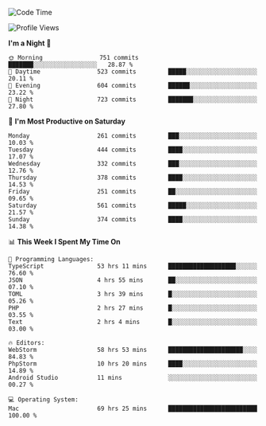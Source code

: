 <!--START_SECTION:waka-->
![Code Time](http://img.shields.io/badge/Code%20Time-1%2C747%20hrs%2030%20mins-blue)

![Profile Views](http://img.shields.io/badge/Profile%20Views-0-blue)

**I'm a Night 🦉** 

```text
🌞 Morning                751 commits         ███████░░░░░░░░░░░░░░░░░░   28.87 % 
🌆 Daytime                523 commits         █████░░░░░░░░░░░░░░░░░░░░   20.11 % 
🌃 Evening                604 commits         ██████░░░░░░░░░░░░░░░░░░░   23.22 % 
🌙 Night                  723 commits         ███████░░░░░░░░░░░░░░░░░░   27.80 % 
```
📅 **I'm Most Productive on Saturday** 

```text
Monday                   261 commits         ███░░░░░░░░░░░░░░░░░░░░░░   10.03 % 
Tuesday                  444 commits         ████░░░░░░░░░░░░░░░░░░░░░   17.07 % 
Wednesday                332 commits         ███░░░░░░░░░░░░░░░░░░░░░░   12.76 % 
Thursday                 378 commits         ████░░░░░░░░░░░░░░░░░░░░░   14.53 % 
Friday                   251 commits         ██░░░░░░░░░░░░░░░░░░░░░░░   09.65 % 
Saturday                 561 commits         █████░░░░░░░░░░░░░░░░░░░░   21.57 % 
Sunday                   374 commits         ████░░░░░░░░░░░░░░░░░░░░░   14.38 % 
```


📊 **This Week I Spent My Time On** 

```text
💬 Programming Languages: 
TypeScript               53 hrs 11 mins      ███████████████████░░░░░░   76.60 % 
JSON                     4 hrs 55 mins       ██░░░░░░░░░░░░░░░░░░░░░░░   07.10 % 
TOML                     3 hrs 39 mins       █░░░░░░░░░░░░░░░░░░░░░░░░   05.26 % 
PHP                      2 hrs 27 mins       █░░░░░░░░░░░░░░░░░░░░░░░░   03.55 % 
Text                     2 hrs 4 mins        █░░░░░░░░░░░░░░░░░░░░░░░░   03.00 % 

🔥 Editors: 
WebStorm                 58 hrs 53 mins      █████████████████████░░░░   84.83 % 
PhpStorm                 10 hrs 20 mins      ████░░░░░░░░░░░░░░░░░░░░░   14.89 % 
Android Studio           11 mins             ░░░░░░░░░░░░░░░░░░░░░░░░░   00.27 % 

💻 Operating System: 
Mac                      69 hrs 25 mins      █████████████████████████   100.00 % 
```


<!--END_SECTION:waka-->
